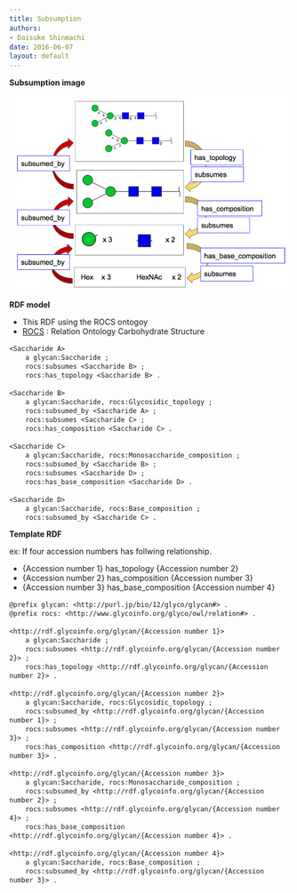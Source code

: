 ```yaml
---
title: Subsumption
authors:
- Daisuke Shinmachi
date: 2016-06-07
layout: default
---
```


**Subsumption image**

![Subsumption](/images/system/subsumption.png)



**RDF model**

- This RDF using the ROCS ontogoy  
- [ROCS](https://bitbucket.org/glycosw/glycanrelationontology) : Relation Ontology Carbohydrate Structure

```
<Saccharide A>
	a glycan:Saccharide ;
	rocs:subsumes <Saccharide B> ;
	rocs:has_topology <Saccharide B> .

<Saccharide B>
	a glycan:Saccharide, rocs:Glycosidic_topology ;
	rocs:subsumed_by <Saccharide A> ;
	rocs:subsumes <Saccharide C> ;
	rocs:has_composition <Saccharide C> .

<Saccharide C>
	a glycan:Saccharide, rocs:Monosaccharide_composition ;
	rocs:subsumed_by <Saccharide B> ;
	rocs:subsumes <Saccharide D> ;
	rocs:has_base_composition <Saccharide D> .

<Saccharide D>
	a glycan:Saccharide, rocs:Base_composition ;
	rocs:subsumed_by <Saccharide C> .
```


**Template RDF**

ex: If four accession numbers has follwing relationship.

- {Accession number 1} has_topology {Accession number 2}
- {Accession number 2} has_composition {Accession number 3}
- {Accession number 3} has_base_composition {Accession number 4}

```
@prefix glycan: <http://purl.jp/bio/12/glyco/glycan#> .
@prefix rocs: <http://www.glycoinfo.org/glyco/owl/relation#> .

<http://rdf.glycoinfo.org/glycan/{Accession number 1}>
	a glycan:Saccharide ;
	rocs:subsumes <http://rdf.glycoinfo.org/glycan/{Accession number 2}> ;
	rocs:has_topology <http://rdf.glycoinfo.org/glycan/{Accession number 2}> .

<http://rdf.glycoinfo.org/glycan/{Accession number 2}>
	a glycan:Saccharide, rocs:Glycosidic_topology ;
	rocs:subsumed_by <http://rdf.glycoinfo.org/glycan/{Accession number 1}> ;
	rocs:subsumes <http://rdf.glycoinfo.org/glycan/{Accession number 3}> ;
	rocs:has_composition <http://rdf.glycoinfo.org/glycan/{Accession number 3}> .

<http://rdf.glycoinfo.org/glycan/{Accession number 3}>
	a glycan:Saccharide, rocs:Monosaccharide_composition ;
	rocs:subsumed_by <http://rdf.glycoinfo.org/glycan/{Accession number 2}> ;
	rocs:subsumes <http://rdf.glycoinfo.org/glycan/{Accession number 4}> ;
	rocs:has_base_composition <http://rdf.glycoinfo.org/glycan/{Accession number 4}> .

<http://rdf.glycoinfo.org/glycan/{Accession number 4}>
	a glycan:Saccharide, rocs:Base_composition ;
	rocs:subsumed_by <http://rdf.glycoinfo.org/glycan/{Accession number 3}> .
```


